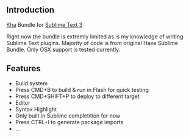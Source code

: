## Introduction
[Kha](https://github.com/KTXSoftware/Kha) Bundle for [Sublime Text 3](http://www.sublimetext.com/3)

Right now the bundle is extremly limited as is my knowledge of writing Sublime Text plugins. Majority of code is from original Haxe Sublime Bundle. Only OSX support is tested currently.

## Features

- Build system
 - Press CMD+B to build & run in Flash for quick testing
 - Press CMD+SHIFT+P to deploy to different target
- Editor
 - Syntax Highlight
 - Only built in Sublime completition for now
 - Press CTRL+I to generate package imports
- ...
